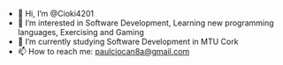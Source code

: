 - 👋 Hi, I’m @Cioki4201
- 👀 I’m interested in Software Development, Learning new programming languages, Exercising and Gaming
- 🌱 I’m currently studying Software Development in MTU Cork
- 📫 How to reach me: paulciocan8a@gmail.com

<!---
Cioki4201/Cioki4201 is a ✨ special ✨ repository because its `README.md` (this file) appears on your GitHub profile.
You can click the Preview link to take a look at your changes.
--->

